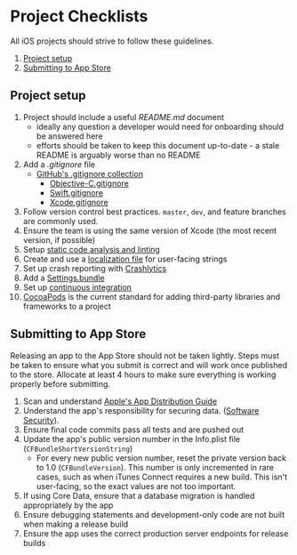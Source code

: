 # Project Checklists

All iOS projects should strive to follow these guidelines.

1. [Project setup](#project-setup)
2. [Submitting to App Store](#submitting-to-app-store)


## Project setup

1. Project should include a useful _README.md_ document
    * ideally any question a developer would need for onboarding should be answered here
    * efforts should be taken to keep this document up-to-date - a stale README is arguably worse than no README
2. Add a _.gitignore_ file
    * [GitHub's .gitignore collection](https://github.com/github/gitignore)
        * [Objective-C.gitignore](https://github.com/github/gitignore/blob/master/Objective-C.gitignore)
        * [Swift.gitignore](https://github.com/github/gitignore/blob/master/Swift.gitignore)
        * [Xcode.gitignore](https://github.com/github/gitignore/blob/master/Global/Xcode.gitignore)
3. Follow version control best practices. `master`, `dev`, and feature branches are commonly used.
4. Ensure the team is using the same version of Xcode (the most recent version, if possible)
5. Setup [static code analysis and linting](static-analysis.md)
6. Create and use a [localization file](https://www.objc.io/issues/9-strings/string-localization/) for user-facing strings
7. Set up crash reporting with [Crashlytics](https://crashlytics.com)
8. Add a [Settings.bundle](settings-bundle.md)
9. Set up [continuous integration](../core-competencies/deployment.md)
10. [CocoaPods](https://cocoapods.org/) is the current standard for adding third-party libraries and frameworks to a project


## Submitting to App Store

Releasing an app to the App Store should not be taken lightly. Steps must be taken to ensure what you submit is correct and will work once published to the store. Allocate at least 4 hours to make sure everything is working properly before submitting.

1. Scan and understand [Apple's App Distribution Guide](https://developer.apple.com/library/ios/documentation/IDEs/Conceptual/AppDistributionGuide/AppDistributionGuide.pdf)
2. Understand the app's responsibility for securing data. ([Software Security](https://developer.apple.com/library/ios/documentation/Security/Conceptual/Security_Overview/Introduction/Introduction.html#//apple_ref/doc/uid/TP30000976-CH1-SW1)).
3. Ensure final code commits pass all tests and are pushed out
4. Update the app's public version number in the Info.plist file (`CFBundleShortVersionString`)
    * For every new public version number, reset the private version back to 1.0 (`CFBundleVersion`). This number is only incremented in rare cases, such as when iTunes Connect requires a new build. This isn't user-facing, so the exact values are not too important.
5. If using Core Data, ensure that a database migration is handled appropriately by the app
6. Ensure debugging statements and development-only code are not built when making a release build
7. Ensure the app uses the correct production server endpoints for release builds
